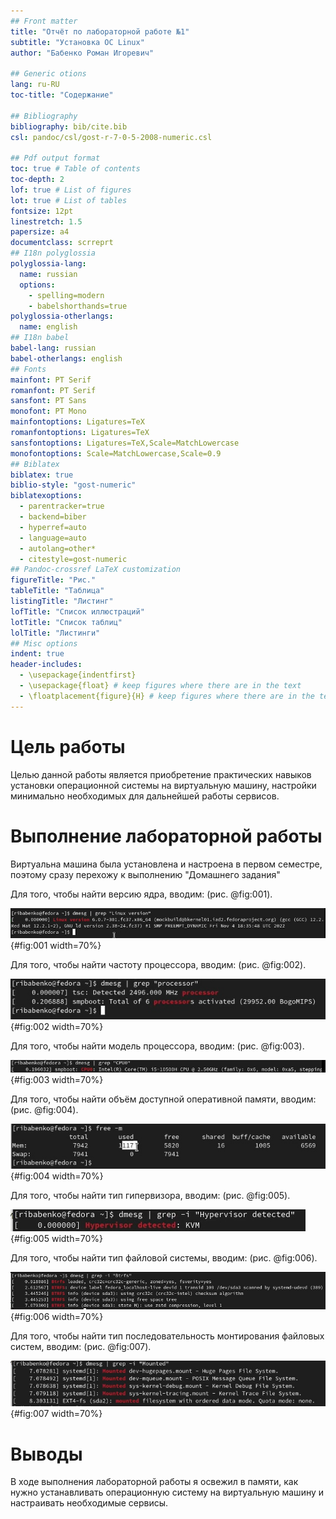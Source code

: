 ```yaml
---
## Front matter
title: "Отчёт по лабораторной работе №1"
subtitle: "Установка OC Linux"
author: "Бабенко Роман Игоревич"

## Generic otions
lang: ru-RU
toc-title: "Содержание"

## Bibliography
bibliography: bib/cite.bib
csl: pandoc/csl/gost-r-7-0-5-2008-numeric.csl

## Pdf output format
toc: true # Table of contents
toc-depth: 2
lof: true # List of figures
lot: true # List of tables
fontsize: 12pt
linestretch: 1.5
papersize: a4
documentclass: scrreprt
## I18n polyglossia
polyglossia-lang:
  name: russian
  options:
	- spelling=modern
	- babelshorthands=true
polyglossia-otherlangs:
  name: english
## I18n babel
babel-lang: russian
babel-otherlangs: english
## Fonts
mainfont: PT Serif
romanfont: PT Serif
sansfont: PT Sans
monofont: PT Mono
mainfontoptions: Ligatures=TeX
romanfontoptions: Ligatures=TeX
sansfontoptions: Ligatures=TeX,Scale=MatchLowercase
monofontoptions: Scale=MatchLowercase,Scale=0.9
## Biblatex
biblatex: true
biblio-style: "gost-numeric"
biblatexoptions:
  - parentracker=true
  - backend=biber
  - hyperref=auto
  - language=auto
  - autolang=other*
  - citestyle=gost-numeric
## Pandoc-crossref LaTeX customization
figureTitle: "Рис."
tableTitle: "Таблица"
listingTitle: "Листинг"
lofTitle: "Список иллюстраций"
lotTitle: "Список таблиц"
lolTitle: "Листинги"
## Misc options
indent: true
header-includes:
  - \usepackage{indentfirst}
  - \usepackage{float} # keep figures where there are in the text
  - \floatplacement{figure}{H} # keep figures where there are in the text
---
```


# Цель работы

Целью данной работы является приобретение практических навыков установки операционной системы на виртуальную машину, настройки минимально необходимых для дальнейшей работы сервисов.

# Выполнение лабораторной работы

Виртуальна машина была установлена и настроена в первом семестре, поэтому сразу перехожу к выполнению "Домашнего задания"

Для того, чтобы найти версию ядра, вводим: (рис. @fig:001).

![](image/1.jpg){#fig:001 width=70%}

Для того, чтобы найти частоту процессора, вводим: (рис. @fig:002).

![](image/2.jpg){#fig:002 width=70%}

Для того, чтобы найти модель процессора, вводим: (рис. @fig:003).

![](image/3.jpg){#fig:003 width=70%}

Для того, чтобы найти объём доступной оперативной памяти, вводим: (рис. @fig:004).

![](image/4.jpg){#fig:004 width=70%}

Для того, чтобы найти тип гипервизора, вводим: (рис. @fig:005).

![](image/5.jpg){#fig:005 width=70%}

Для того, чтобы найти тип файловой системы, вводим: (рис. @fig:006).

![](image/6.jpg){#fig:006 width=70%}

Для того, чтобы найти тип последовательность монтирования файловых систем, вводим: (рис. @fig:007).

![](image/7.jpg){#fig:007 width=70%}

# Выводы

В ходе выполнения лабораторной работы я освежил в памяти, как нужно устанавливать операционную систему на виртуальную машину и настраивать необходимые сервисы.
